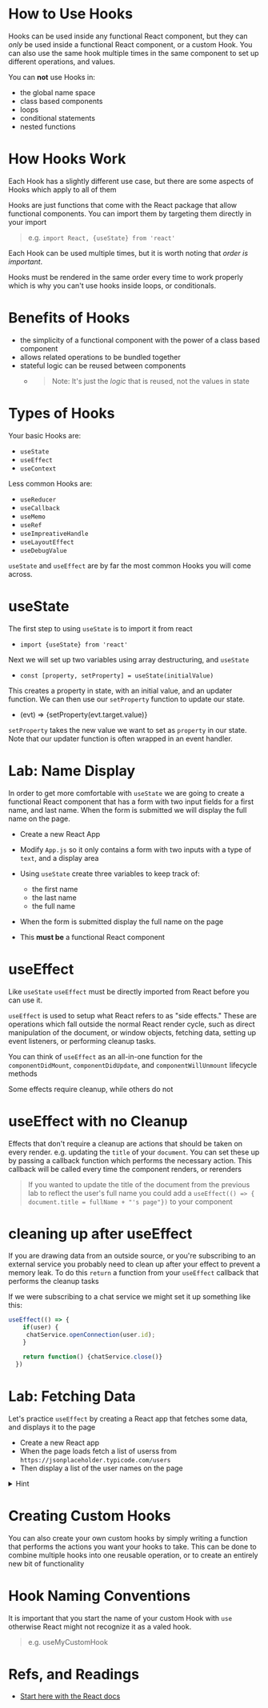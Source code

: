 # How to Use Hooks

Hooks can be used inside any functional React component, but they can *only* be used inside a functional React component, or a custom Hook. You can also use the same hook multiple times in the same component to set up different operations, and values.

You can **not** use Hooks in:

- the global name space
- class based components
- loops
- conditional statements
- nested functions

# How Hooks Work

Each Hook has a slightly different use case, but there are some aspects of Hooks which apply to all of them

Hooks are just functions that come with the React package that allow functional components. You can import them by targeting them directly in your import

> e.g. `import React, {useState} from 'react'`

Each Hook can be used multiple times, but it is worth noting that *order is important*.

Hooks must be rendered in the same order every time to work properly which is why you can't use hooks inside loops, or conditionals.

# Benefits of Hooks

- the simplicity of a functional component with the power of a class based component
- allows related operations to be bundled together
- stateful logic can be reused between components
  - > Note: It's just the *logic* that is reused, not the values in state

# Types of Hooks

Your basic Hooks are:

- `useState`
- `useEffect`
- `useContext`

Less common Hooks are: 

- `useReducer`
- `useCallback`
- `useMemo`
- `useRef`
- `useImpreativeHandle`
- `useLayoutEffect`
- `useDebugValue`

`useState` and `useEffect` are by far the most common Hooks you will come across.

# useState

The first step to using `useState` is to import it from react

  - `import {useState} from 'react'`

Next we will set up two variables using array destructuring, and `useState`

  - `const [property, setProperty] = useState(initialValue)`

This creates a property in state, with an initial value, and an updater function. We can then use our `setProperty` function to update our state.

  - (evt) => {setProperty(evt.target.value)}

`setProperty` takes the new value we want to set as `property` in our state. Note that our updater function is often wrapped in an event handler.

# Lab: Name Display

In order to get more comfortable with `useState` we are going to create a functional React component that has a form with two input fields for a first name, and last name. When the form is submitted we will display the full name on the page.

- Create a new React App
- Modify `App.js` so it only contains a form with two inputs with a type of `text`, and a display area
- Using `useState` create three variables to keep track of:
  - the first name
  - the last name
  - the full name

- When the form is submitted display the full name on the page
- This **must be** a functional React component

# useEffect

Like `useState` `useEffect` must be directly imported from React before you can use it.

`useEffect` is used to setup what React refers to as "side effects." These are operations which fall outside the normal React render cycle, such as direct manipulation of the document, or window objects, fetching data, setting up event listeners, or performing cleanup tasks.

You can think of `useEffect` as an all-in-one function for the `componentDidMount`, `componentDidUpdate`, and `componentWillUnmount` lifecycle methods

Some effects require cleanup, while others do not

# useEffect with no Cleanup

Effects that don't require a cleanup are actions that should be taken on every render. e.g. updating the `title` of your `document`. You can set these up by passing a callback function which performs the necessary action. This callback will be called every time the component renders, or rerenders

> If you wanted to update the title of the document from the previous lab to reflect the user's full name you could add a `useEffect(() => { document.title = fullName + "'s page"})` to your component

# cleaning up after useEffect

If you are drawing data from an outside source, or you're subscribing to an external service you probably need to clean up after your effect to prevent a memory leak. To do this `return` a function from your `useEffect` callback that performs the cleanup tasks

If we were subscribing to a chat service we might set it up something like this: 

```js
useEffect(() => {
    if(user) {
     chatService.openConnection(user.id);
    }

    return function() {chatService.close()}
  })
```

# Lab: Fetching Data

Let's practice `useEffect` by creating a React app that fetches some data, and displays it to the page

- Create a new React app
- When the page loads fetch a list of userss from `https://jsonplaceholder.typicode.com/users`
- Then display a list of the user names on the page

<details>
<summary>Hint</summary>

You may want to combine `useState`, and `useEffect` to achieve this.
</details>

# Creating Custom Hooks

You can also create your own custom hooks by simply writing a function that performs the actions you want your hooks to take. This can be done to combine multiple hooks into one reusable operation, or to create an entirely new bit of functionality

# Hook Naming Conventions

It is important that you start the name of your custom Hook with `use` otherwise React might not recognize it as a valed hook.

> e.g. useMyCustomHook

# Refs, and Readings

- [Start here with the React docs](https://reactjs.org/docs/hooks-intro.html)
